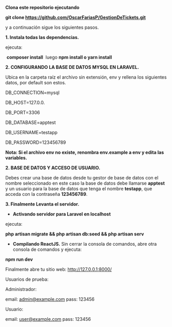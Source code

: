 <b>Clona este repositorio ejecutando 

git clone https://github.com/OscarFariasP/GestionDeTickets.git</b>

y a continuación sigue los siguientes pasos.

<b> 1. Instala todas las dependencias.</b>

ejecuta:

 <b>composer install</b> 
 luego
 <b>npm install o yarn install</b> 

<b>2. CONFIGURANDO LA BASE DE DATOS MYSQL EN LARAVEL.</b>

Ubica en la carpeta raíz el archivo sin extensión, env y rellena los siguientes datos, por default son estos.

DB_CONNECTION=mysql

DB_HOST=127.0.0.

DB_PORT=3306

DB_DATABASE=apptest

DB_USERNAME=testapp

DB_PASSWORD=123456789


<b> Nota: Si el archivo env no existe, renombra env.example a env y edita las variables.</b>

<b> 2. BASE DE DATOS Y ACCESO DE USUARIO.</b>

Debes crear una base de datos desde tu gestor de base de datos con el nombre seleccionado en este caso la base de datos debe llamarse <b>apptest</b> y un usuario para la base de datos que tenga el nombre <b>testapp</b>, que acceda con la contraseña <b>123456789</b>.

<b>3. Finalmente Levanta el servidor. </b>

- <b>Activando servidor para Laravel en localhost</b>

ejecuta:

<b> php artisan migrate && php artisan db:seed && php artisan serv</b>

- <b>Compilando ReactJS.</b>
Sin cerrar la consola de comandos, abre otra consola de comandos y ejecuta:

<b>npm run dev</b>

Finalmente abre tu sitio web: http://127.0.0.1:8000/


Usuarios de prueba:

Administrador: 

email: admin@example.com
pass: 123456

Usuario:

email: user@example.com
pass: 123456
